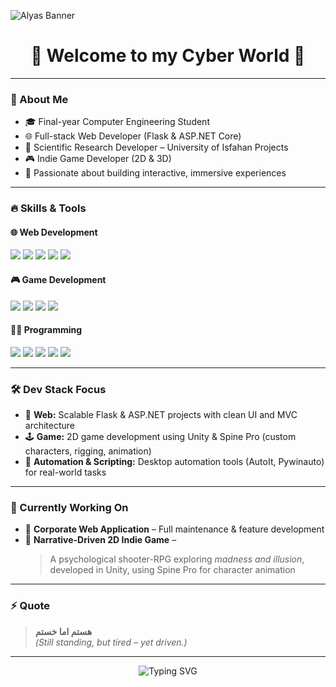 <!--<p align="center">
  <img src="https://capsule-render.vercel.app/api?type=venom&height=300&color=gradient&customColorList=30,60,190,45&text=Alyas&reversal=false&animation=twinkling&strokeWidth=1&section=header" alt="Alyas" width="400"/>
</p>-->



![Alyas Banner](img/alyas_glitch.gif)

<h1 align="center">👋 Welcome to my Cyber World 👾</h1>

---

### 🧠 About Me

- 🎓 Final-year Computer Engineering Student  
- 🌐 Full-stack Web Developer (Flask & ASP.NET Core)  
- 🔬 Scientific Research Developer – University of Isfahan Projects  
- 🎮 Indie Game Developer (2D & 3D)  
- 🧩 Passionate about building interactive, immersive experiences  

---

### 🔥 Skills & Tools

#### 🌐 Web Development

<p align="left">
  <img src="https://img.shields.io/badge/Flask-000000?style=for-the-badge&logo=flask&logoColor=white" />
  <img src="https://img.shields.io/badge/ASP.NET-512BD4?style=for-the-badge&logo=.net&logoColor=white" />
  <img src="https://img.shields.io/badge/Bootstrap-7952B3?style=for-the-badge&logo=bootstrap&logoColor=white" />
  <img src="https://img.shields.io/badge/HTML5-E34F26?style=for-the-badge&logo=html5&logoColor=white" />
  <img src="https://img.shields.io/badge/CSS3-1572B6?style=for-the-badge&logo=css3&logoColor=white" />
</p>

#### 🎮 Game Development

<p align="left">
  <img src="https://img.shields.io/badge/Unity-000000?style=for-the-badge&logo=unity&logoColor=white" />
  <img src="https://img.shields.io/badge/Unreal-313131?style=for-the-badge&logo=unrealengine&logoColor=white" />
  <img src="https://img.shields.io/badge/Spine%20Pro-E12020?style=for-the-badge&logoColor=white" />
  <img src="https://img.shields.io/badge/Photoshop-31A8FF?style=for-the-badge&logo=adobephotoshop&logoColor=white" />
</p>

#### 👨‍💻 Programming

<p align="left">
  <img src="https://img.shields.io/badge/Python-3776AB?style=for-the-badge&logo=python&logoColor=white" />
  <img src="https://img.shields.io/badge/C%23-239120?style=for-the-badge&logo=c-sharp&logoColor=white" />
  <img src="https://img.shields.io/badge/C++-00599C?style=for-the-badge&logo=c%2B%2B&logoColor=white" />
  <img src="https://img.shields.io/badge/SQL%20Server-CC2927?style=for-the-badge&logo=microsoftsqlserver&logoColor=white" />
  <img src="https://img.shields.io/badge/Git-F05032?style=for-the-badge&logo=git&logoColor=white" />
</p>

---

### 🛠️ Dev Stack Focus

- 🧱 **Web:** Scalable Flask & ASP.NET projects with clean UI and MVC architecture  
- 🕹️ **Game:** 2D game development using Unity & Spine Pro (custom characters, rigging, animation)  
- 🤖 **Automation & Scripting:** Desktop automation tools (AutoIt, Pywinauto) for real-world tasks  

---

### 🚧 Currently Working On

- 🧩 **Corporate Web Application** – Full maintenance & feature development  
- 🧠 **Narrative-Driven 2D Indie Game** –  
  > A psychological shooter-RPG exploring *madness and illusion*,  
  > developed in Unity, using Spine Pro for character animation  

---

### ⚡ Quote

> **هستم اما خستم**  
> *(Still standing, but tired – yet driven.)*

---

<p align="center">
  <img src="https://readme-typing-svg.herokuapp.com?font=Fira+Code&duration=4000&pause=1000&color=0FF0FC&center=true&vCenter=true&multiline=true&width=600&height=100&lines=Building+Worlds+From+My+Mind;Escaping+Reality+Through+Code+and+Games..." alt="Typing SVG" />
</p>

